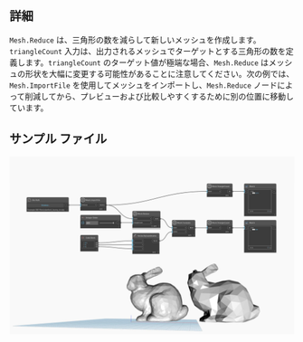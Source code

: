 ## 詳細
`Mesh.Reduce` は、三角形の数を減らして新しいメッシュを作成します。`triangleCount` 入力は、出力されるメッシュでターゲットとする三角形の数を定義します。`triangleCount` のターゲット値が極端な場合、`Mesh.Reduce` はメッシュの形状を大幅に変更する可能性があることに注意してください。次の例では、`Mesh.ImportFile` を使用してメッシュをインポートし、`Mesh.Reduce` ノードによって削減してから、プレビューおよび比較しやすくするために別の位置に移動しています。

## サンプル ファイル

![Example](./Autodesk.DesignScript.Geometry.Mesh.Reduce_img.jpg)
